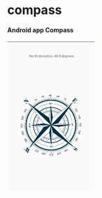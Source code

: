 # compass
#### Android app Compass
![compass.jpg](https://github.com/Amironsoft/compass/blob/master/compass.jpg)
